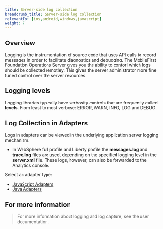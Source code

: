 ```yaml
---
title: Server-side log collection
breadcrumb_title: Server-side log collection
relevantTo: [ios,android,windows,javascript]
weight: 7
---
```

## Overview
Logging is the instrumentation of source code that uses API calls to record messages in order to facilitate diagnostics and debugging. The MobileFirst Foundation Operations Server gives you the ability to contorl which logs should be collected remotley. This gives the server administrator more fine tuned control over the server resources.

## Logging levels
Logging libraries typically have verbosity controls that are frequently called **levels**. From least to most verbose: ERROR, WARN, INFO, LOG and DEBUG. 

## Log Collection in Adapters
Logs in adapters can be viewed in the underlying application server logging mechanism.  

* In WebSphere full profile and Liberty profile the **messages.log** and **trace.log** files are used, depending on the specified logging level in the **server.xml** file. These logs, however, can also be forwarded to the Analytics console. 

Select an adapter type:

* [JavaScript Adapters](javascript-adapter/)
* [Java Adapters](java-adapter/)

## For more information
> For more information about logging and log capture, see the user documentation.

